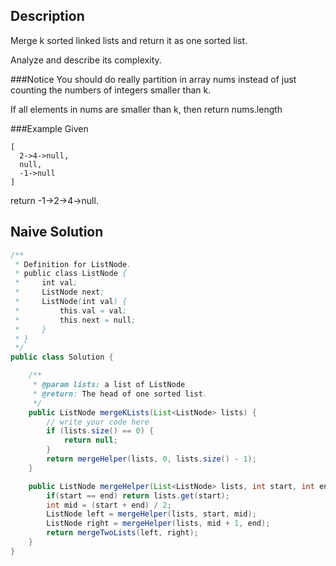 ## Description
Merge k sorted linked lists and return it as one sorted list.

Analyze and describe its complexity.

###Notice
You should do really partition in array nums instead of just counting the numbers of integers smaller than k.

If all elements in nums are smaller than k, then return nums.length

###Example
Given 
```
[
  2->4->null,
  null,
  -1->null
]
``` 
return -1->2->4->null.



## Naive Solution
```java
/**
 * Definition for ListNode.
 * public class ListNode {
 *     int val;
 *     ListNode next;
 *     ListNode(int val) {
 *         this.val = val;
 *         this.next = null;
 *     }
 * }
 */
public class Solution {

	/**
     * @param lists: a list of ListNode
     * @return: The head of one sorted list.
     */
    public ListNode mergeKLists(List<ListNode> lists) {
        // write your code here
        if (lists.size() == 0) {
            return null;
        }
        return mergeHelper(lists, 0, lists.size() - 1);
    }

    public ListNode mergeHelper(List<ListNode> lists, int start, int end){
        if(start == end) return lists.get(start);
        int mid = (start + end) / 2;
        ListNode left = mergeHelper(lists, start, mid);
        ListNode right = mergeHelper(lists, mid + 1, end);
        return mergeTwoLists(left, right);
    }
}
```